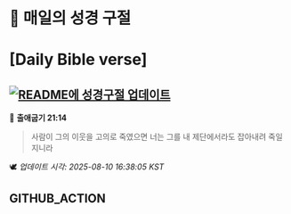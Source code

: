 # 🙏 매일의 성경 구절
# [Daily Bible verse]
## [![README에 성경구절 업데이트](https://github.com/DONGSUKA/first_test/actions/workflows/update-readme-bible.yml/badge.svg)](https://github.com/DONGSUKA/first_test/actions/workflows/update-readme-bible.yml)
<!-- START_BIBLE_VERSE -->
📖 **출애굽기 21:14**
> 사람이 그의 이웃을 고의로 죽였으면 너는 그를 내 제단에서라도 잡아내려 죽일지니라

🕊️ _업데이트 시각: 2025-08-10 16:38:05 KST_
  <!-- END_BIBLE_VERSE -->
## GITHUB_ACTION

